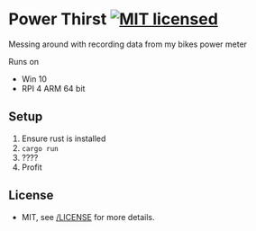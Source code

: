 # Power Thirst [![MIT licensed](https://img.shields.io/badge/license-MIT-blue.svg)](/LICENSE)

Messing around with recording data from my bikes power meter

Runs on 
- Win 10
- RPI 4 ARM 64 bit

## Setup

1. Ensure rust is installed
2. `cargo run`
3. ????
4. Profit

## License

- MIT, see [/LICENSE](/license) for more details.

